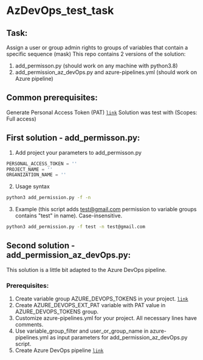   
# AzDevOps_test_task
## Task:
Assign a user or group admin rights to groups of variables that contain a specific sequence (mask)
This repo contains 2 versions of the solution:
1. add_permisson.py (should work on any machine with python3.8)
2. add_permission_az_devOps.py and azure-pipelines.yml (should work on Azure pipeline)

## Common prerequisites:
Generate Personal Access Token (PAT) [`link`](https://learn.microsoft.com/en-us/azure/devops/organizations/accounts/use-personal-access-tokens-to-authenticate?view=azure-devops&tabs=Windows)
Solution was test with (Scopes: Full access)
## First solution - add_permisson.py:
1. Add project your parameters to add_permisson.py
```python
PERSONAL_ACCESS_TOKEN = ''
PROJECT_NAME = ''
ORGANIZATION_NAME = ''
```
2. Usage syntax
```bash
python3 add_permission.py -f -n
```
3. Example (this script adds test@gmail.com permission to variable groups contains "test" in name). Case-insensitive.
```bash
python3 add_permission.py -f test -n test@gmail.com
```
## Second solution - add_permission_az_devOps.py:
This solution is a little bit adapted to the Azure DevOps pipeline.
### Prerequisites:
1. Create variable group AZURE_DEVOPS_TOKENS in your project. [`link`](https://learn.microsoft.com/en-us/azure/devops/pipelines/library/variable-groups?view=azure-devops&tabs=classic#create-a-variable-group)
2. Create AZURE_DEVOPS_EXT_PAT variable with PAT value in AZURE_DEVOPS_TOKENS group.
3. Customize azure-pipelines.yml for your project. All necessary lines have comments.
4. Use variable_group_filter and user_or_group_name in azure-pipelines.yml as input parameters for add_permission_az_devOps.py script.
5. Create Azure DevOps pipeline [`link`](https://learn.microsoft.com/en-us/azure/devops/pipelines/create-first-pipeline?view=azure-devops&tabs=java%2Ctfs-2018-2%2Cbrowser)